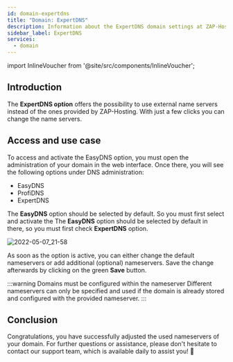 ```yaml
---
id: domain-expertdns
title: "Domain: ExpertDNS"
description: Information about the ExpertDNS domain settings at ZAP-Hosting 
sidebar_label: ExpertDNS
services:
  - domain
---
```


import InlineVoucher from '@site/src/components/InlineVoucher';

## Introduction

The **ExpertDNS option** offers the possibility to use external name servers instead of the ones provided by ZAP-Hosting. With just a few clicks you can change the name servers. 



## Access and use case

To access and activate the EasyDNS option, you must open the administration of your domain in the web interface. Once there, you will see the following options under DNS administration:

- EasyDNS
- ProfiDNS
- ExpertDNS

The **EasyDNS** option should be selected by default. So you must first select and activate the The **EasyDNS** option should be selected by default in there, so you must first check **ExpertDNS** option. 

![2022-05-07_21-58](https://screensaver01.zap-hosting.com/index.php/s/zrKagEpZx7coebe/preview)

As soon as the option is active, you can either change the default nameservers or add additional (optional) nameservers. Save the change afterwards by clicking on the green **Save** button. 

:::warning Domains must be configured within the nameserver
Different nameservers can only be specified and used if the domain is already stored and configured with the provided nameserver. 
:::



## Conclusion

Congratulations, you have successfully adjusted the used nameservers of your domain. For further questions or assistance, please don't hesitate to contact our support team, which is available daily to assist you! 🙂

<InlineVoucher />
